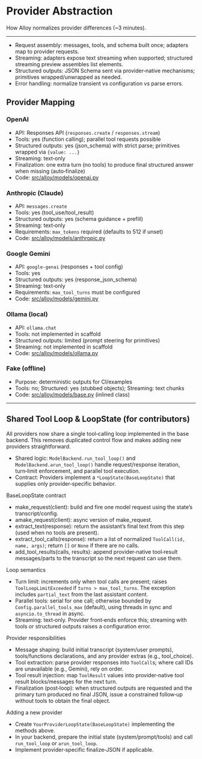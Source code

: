 # Provider Abstraction

How Alloy normalizes provider differences (~3 minutes).

---

- Request assembly: messages, tools, and schema built once; adapters map to provider requests.
- Streaming: adapters expose text streaming when supported; structured streaming preview assembles list elements.
- Structured outputs: JSON Schema sent via provider‑native mechanisms; primitives wrapped/unwrapped as needed.
- Error handling: normalize transient vs configuration vs parse errors.

## Provider Mapping

### OpenAI

- API: Responses API (`responses.create` / `responses.stream`)
- Tools: yes (function calling); parallel tool requests possible
- Structured outputs: yes (json_schema) with strict parse; primitives wrapped via `{value: ...}`
- Streaming: text‑only
- Finalization: one extra turn (no tools) to produce final structured answer when missing (auto‑finalize)
- Code: [src/alloy/models/openai.py](https://github.com/lydakis/alloy/blob/main/src/alloy/models/openai.py)

### Anthropic (Claude)

- API: `messages.create`
- Tools: yes (tool_use/tool_result)
- Structured outputs: yes (schema guidance + prefill)
- Streaming: text‑only
- Requirements: `max_tokens` required (defaults to 512 if unset)
- Code: [src/alloy/models/anthropic.py](https://github.com/lydakis/alloy/blob/main/src/alloy/models/anthropic.py)

### Google Gemini

- API: `google-genai` (responses + tool config)
- Tools: yes
- Structured outputs: yes (response_json_schema)
- Streaming: text‑only
- Requirements: `max_tool_turns` must be configured
- Code: [src/alloy/models/gemini.py](https://github.com/lydakis/alloy/blob/main/src/alloy/models/gemini.py)

### Ollama (local)

- API: `ollama.chat`
- Tools: not implemented in scaffold
- Structured outputs: limited (prompt steering for primitives)
- Streaming: not implemented in scaffold
- Code: [src/alloy/models/ollama.py](https://github.com/lydakis/alloy/blob/main/src/alloy/models/ollama.py)

### Fake (offline)

- Purpose: deterministic outputs for CI/examples
- Tools: no; Structured: yes (stubbed objects); Streaming: text chunks
- Code: [src/alloy/models/base.py](https://github.com/lydakis/alloy/blob/main/src/alloy/models/base.py) (inlined class)

---

## Shared Tool Loop & LoopState (for contributors)

All providers now share a single tool‑calling loop implemented in the base backend. This removes duplicated control flow and makes adding new providers straightforward.

- Shared logic: `ModelBackend.run_tool_loop()` and `ModelBackend.arun_tool_loop()` handle request/response iteration, turn‑limit enforcement, and parallel tool execution.
- Contract: Providers implement a `*LoopState(BaseLoopState)` that supplies only provider‑specific behavior.

BaseLoopState contract

- make_request(client): build and fire one model request using the state’s transcript/config.
- amake_request(client): async version of make_request.
- extract_text(response): return the assistant’s final text from this step (used when no tools are present).
- extract_tool_calls(response): return a list of normalized `ToolCall(id, name, args)`; return `[]` or `None` if there are no calls.
- add_tool_results(calls, results): append provider‑native tool‑result messages/parts to the transcript so the next request can use them.

Loop semantics

- Turn limit: increments only when tool calls are present; raises `ToolLoopLimitExceeded` if `turns > max_tool_turns`. The exception includes `partial_text` from the last assistant content.
- Parallel tools: serial for one call; otherwise bounded by `Config.parallel_tools_max` (default), using threads in sync and `asyncio.to_thread` in async.
- Streaming: text‑only. Provider front‑ends enforce this; streaming with tools or structured outputs raises a configuration error.

Provider responsibilities

- Message shaping: build initial transcript (system/user prompts), tools/functions declarations, and any provider extras (e.g., tool_choice).
- Tool extraction: parse provider responses into `ToolCall`s; where call IDs are unavailable (e.g., Gemini), rely on order.
- Tool result injection: map `ToolResult` values into provider‑native tool result blocks/messages for the next turn.
- Finalization (post‑loop): when structured outputs are requested and the primary turn produced no final JSON, issue a constrained follow‑up without tools to obtain the final object.

Adding a new provider

- Create `YourProviderLoopState(BaseLoopState)` implementing the methods above.
- In your backend, prepare the initial state (system/prompt/tools) and call `run_tool_loop` or `arun_tool_loop`.
- Implement provider‑specific finalize‑JSON if applicable.
